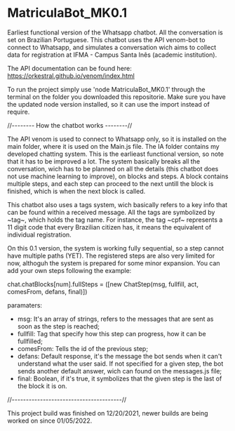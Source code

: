 # MatriculaBot_MK0.1
 Earliest functional version of the Whatsapp chatbot. All the conversation is set on Brazilian Portuguese.
 This chatbot uses the API venom-bot to connect to Whatsapp, and simulates a conversation wich aims to collect data for registration at IFMA - Campus Santa Inês (academic   institution). 
 
 The API documentation can be found here: https://orkestral.github.io/venom/index.html
 
 To run the project simply use 'node MatriculaBot_MK0.1' through the terminal on the folder you downloaded this repositorie. Make sure you have the updated node version installed, so it can use the import instead of require.
 
 //-------- How the chatbot works --------//
 
 The API venom is used to connect to Whatsapp only, so it is installed on the main folder, where it is used on the Main.js file.
 The IA folder contains my developed chatting system. This is the earlieast functional version, so note that it has to be improved a lot. The system basically breaks all the conversation, wich has to be planned on all the details (this chatbot does not use machine learning to improve), on blocks and steps.
 A block contains multiple steps, and each step can proceed to the next untill the block is finished, which is when the next block is called.
 
 This chatbot also uses a tags system, wich basically refers to a key info that can be found within a received message. All the tags are symbolized by \~tag\~, which holds the tag name. For instance, the tag ~cpf~ represents a 11 digit code that every Brazilian citizen has, it means the equivalent of individual registration.
 
 On this 0.1 version, the system is working fully sequential, so a step cannot have multiple paths (YET). The registered steps are also very limited for now, althoguh the system is prepared for some minor expansion. You can add your own steps following the example:
 
 chat.chatBlocks[num].fullSteps = ([new ChatStep(msg, fullfill, act, comesFrom, defans, final)])
 
 paramaters:
 - msg: It's an array of strings, refers to the messages that are sent as soon as the step is reached;
 - fullfill: Tag that specify how this step can progress, how it can be fullfilled;
 - comesFrom: Tells the id of the previous step;
 - defans: Default response, it's the message the bot sends when it can't understand what the user said. If not specified for a given step, the bot sends another default answer, wich can found on the messages.js file;
 - final: Boolean, if it's true, it symbolizes that the given step is the last of the block it is on.
 
 //---------------------------------------//
 
This project build was finished on 12/20/2021, newer builds are being worked on since 01/05/2022. 
